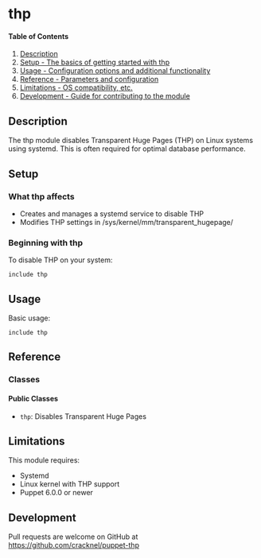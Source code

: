 # thp

#### Table of Contents

1. [Description](#description)
2. [Setup - The basics of getting started with thp](#setup)
3. [Usage - Configuration options and additional functionality](#usage)
4. [Reference - Parameters and configuration](#reference)
5. [Limitations - OS compatibility, etc.](#limitations)
6. [Development - Guide for contributing to the module](#development)

## Description

The thp module disables Transparent Huge Pages (THP) on Linux systems using systemd.
This is often required for optimal database performance.

## Setup

### What thp affects

* Creates and manages a systemd service to disable THP
* Modifies THP settings in /sys/kernel/mm/transparent_hugepage/

### Beginning with thp

To disable THP on your system:

```puppet
include thp
```

## Usage

Basic usage:

```puppet
include thp
```

## Reference

### Classes

#### Public Classes

* `thp`: Disables Transparent Huge Pages

## Limitations

This module requires:
* Systemd
* Linux kernel with THP support
* Puppet 6.0.0 or newer

## Development

Pull requests are welcome on GitHub at https://github.com/cracknel/puppet-thp
